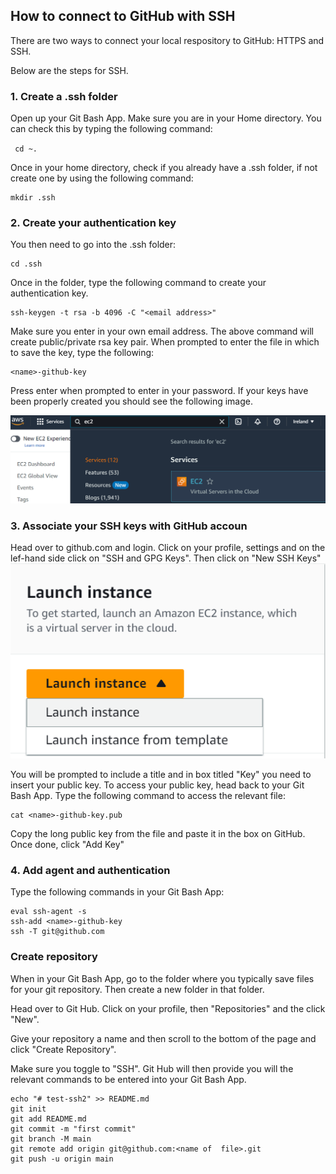 ## How to connect to GitHub with SSH

There are two ways to connect your local respository to GitHub: HTTPS and SSH.

Below are the steps for SSH.

### 1. Create a .ssh folder

Open up your Git Bash App. Make sure you are in your Home directory. You can check this by typing the following command:

``` cd ~.```

Once in your home directory, check if you already have a .ssh folder, if not create one by using the following command:

```commandline
mkdir .ssh
```

### 2. Create your authentication key

You then need to go into the .ssh folder:

```commandline
cd .ssh
```

Once in the folder, type the following command to create your authentication key.

```
ssh-keygen -t rsa -b 4096 -C "<email address>"

```
Make sure you enter in your own email address. The above command will create public/private rsa key pair. When prompted to enter the file in which to save the key, type the following:

```commandline
<name>-github-key
```
Press enter when prompted to enter in your password. If your keys have been properly created you should see the following image.

![img.png](img.png)

### 3. Associate your SSH keys with GitHub accoun

Head over to github.com and login. Click on your profile, settings and on the lef-hand side click on "SSH and GPG Keys". Then click on "New SSH Keys"
![img_1.png](img_1.png)

You will be prompted to include a title and in box titled "Key" you need to insert your public key. To access your public key, head back to your Git Bash App. Type the following command to access the relevant file:

```commandline
cat <name>-github-key.pub
```
Copy the long public key from the file and paste it in the box on GitHub. Once done, click "Add Key"

### 4. Add agent and authentication

Type the following commands in your Git Bash App:

```commandline
eval ssh-agent -s
ssh-add <name>-github-key
ssh -T git@github.com
```

### Create repository 

When in your Git Bash App, go to the folder where you typically save files for your git repository. Then create a new folder in that folder.

Head over to Git Hub. Click on your profile, then "Repositories" and the click "New".

Give your repository a name and then scroll to the bottom of the page and click "Create Repository". 

Make sure you toggle to "SSH". Git Hub will then provide you will the relevant commands to be entered into your Git Bash App.
```commandline
echo "# test-ssh2" >> README.md
git init
git add README.md
git commit -m "first commit"
git branch -M main
git remote add origin git@github.com:<name of  file>.git
git push -u origin main
```


